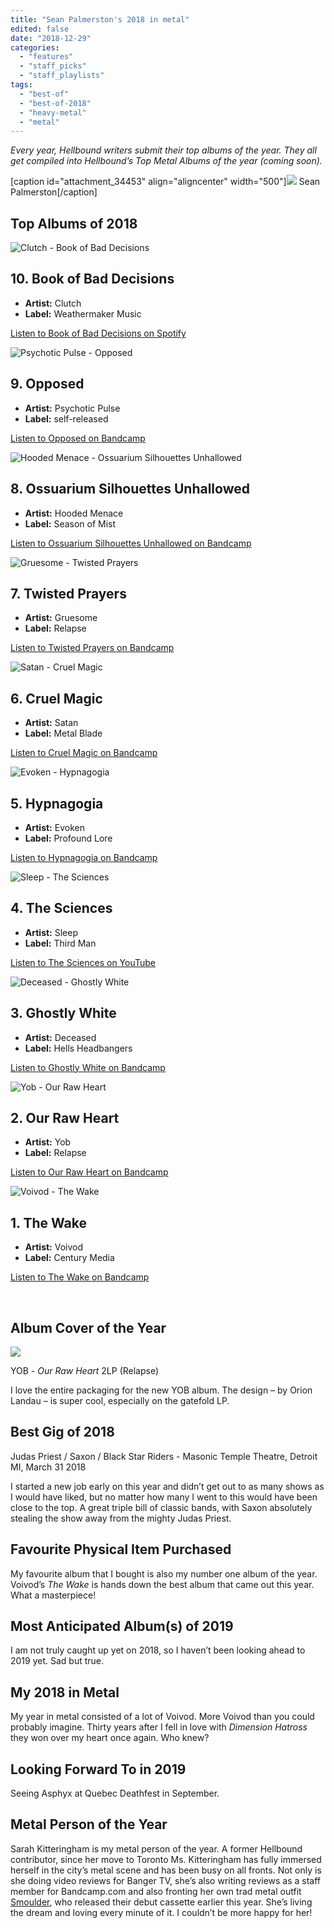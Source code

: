 ```yaml
---
title: "Sean Palmerston's 2018 in metal"
edited: false
date: "2018-12-29"
categories:
  - "features"
  - "staff_picks"
  - "staff_playlists"
tags:
  - "best-of"
  - "best-of-2018"
  - "heavy-metal"
  - "metal"
---
```


_Every year, Hellbound writers submit their top albums of the year. They all get compiled into Hellbound’s Top Metal Albums of the year (coming soon)._

\[caption id="attachment\_34453" align="aligncenter" width="500"\]![](https://www.hellbound.ca/wp-content/uploads/2018/12/SeanXmasTree.jpg) Sean Palmerston\[/caption\]

## Top Albums of 2018

![Clutch - Book of Bad Decisions](https://res.cloudinary.com/dy8mxogvn/image/upload/c_fill,f_auto,g_center,h_540,q_auto:good,w_540/v1546035629/83a1ecfae68421a8d34af13f92343c540ddb4343.jpg)

## 10\. Book of Bad Decisions

- **Artist:** Clutch
- **Label:** Weathermaker Music

[Listen to Book of Bad Decisions on Spotify](https://open.spotify.com/album/42FPStyIWgfJOm3tt496wI)

![Psychotic Pulse - Opposed](https://res.cloudinary.com/dy8mxogvn/image/upload/c_fill,f_auto,g_center,h_540,q_auto:good,w_540/v1546035333/a2866431691_16.jpg)

## 9\. Opposed

- **Artist:** Psychotic Pulse
- **Label:** self-released

[Listen to Opposed on Bandcamp](https://psychoticpulse.bandcamp.com/album/opposed)

![Hooded Menace - Ossuarium Silhouettes Unhallowed](https://res.cloudinary.com/dy8mxogvn/image/upload/c_fill,f_auto,g_center,h_540,q_auto:good,w_540/v1546035750/a0692839493_16.jpg)

## 8\. Ossuarium Silhouettes Unhallowed

- **Artist:** Hooded Menace
- **Label:** Season of Mist

[Listen to Ossuarium Silhouettes Unhallowed on Bandcamp](https://hoodedmenace.bandcamp.com/album/ossuarium-silhouettes-unhallowed)

![Gruesome - Twisted Prayers](https://res.cloudinary.com/dy8mxogvn/image/upload/c_fill,f_auto,g_center,h_540,q_auto:good,w_540/v1546036736/a3854328824_16.jpg)

## 7\. Twisted Prayers

- **Artist:** Gruesome
- **Label:** Relapse

[Listen to Twisted Prayers on Bandcamp](https://gruesomedeathmetal.bandcamp.com/album/twisted-prayers)

![Satan - Cruel Magic](https://res.cloudinary.com/dy8mxogvn/image/upload/c_fill,f_auto,g_center,h_540,q_auto:good,w_540/v1546035991/a2464656350_16.jpg)

## 6\. Cruel Magic

- **Artist:** Satan
- **Label:** Metal Blade

[Listen to Cruel Magic on Bandcamp](https://satanuk.bandcamp.com/album/cruel-magic)

![Evoken - Hypnagogia](https://res.cloudinary.com/dy8mxogvn/image/upload/c_fill,f_auto,g_center,h_540,q_auto:good,w_540/v1546036106/a1300170172_16.jpg)

## 5\. Hypnagogia

- **Artist:** Evoken
- **Label:** Profound Lore

[Listen to Hypnagogia on Bandcamp](https://profoundlorerecords.bandcamp.com/album/hypnagogia)

![Sleep - The Sciences](https://res.cloudinary.com/dy8mxogvn/image/upload/c_fill,f_auto,g_center,h_540,q_auto:good,w_540/v1545935710/sleep-the-sciences-1524167366-compressed1-1524186011-compressed.jpg)

## 4\. The Sciences

- **Artist:** Sleep
- **Label:** Third Man

[Listen to The Sciences on YouTube](https://www.youtube.com/watch?v=uAs95WJ7RnI&feature=youtu.be)

![Deceased - Ghostly White](https://res.cloudinary.com/dy8mxogvn/image/upload/c_fill,f_auto,g_center,h_540,q_auto:good,w_540/v1546035864/a3069433989_16.jpg)

## 3\. Ghostly White

- **Artist:** Deceased
- **Label:** Hells Headbangers

[Listen to Ghostly White on Bandcamp](https://the-true-deceased.bandcamp.com/album/ghostly-white)

![Yob - Our Raw Heart](https://res.cloudinary.com/dy8mxogvn/image/upload/c_fill,f_auto,g_center,h_540,q_auto:good,w_540/v1545936028/a4057307414_16.jpg)

## 2\. Our Raw Heart

- **Artist:** Yob
- **Label:** Relapse

[Listen to Our Raw Heart on Bandcamp](https://yobislove.bandcamp.com/album/our-raw-heart)

![Voivod - The Wake](https://res.cloudinary.com/dy8mxogvn/image/upload/c_fill,f_auto,g_center,h_540,q_auto:good,w_540/v1546012333/32c6dfb252ba0d2d096f6bd2bfde45d9f009e9b2.jpg)

## 1\. The Wake

- **Artist:** Voivod
- **Label:** Century Media

[Listen to The Wake on Bandcamp](https://open.spotify.com/album/097DmmcskEDBUEgFJaIbvG)

 

## Album Cover of the Year

![](https://res.cloudinary.com/dy8mxogvn/image/upload/v1545936028/a4057307414_16.jpg)

YOB - _Our Raw Heart_ 2LP (Relapse)

I love the entire packaging for the new YOB album. The design – by Orion Landau – is super cool, especially on the gatefold LP.

## Best Gig of 2018

Judas Priest / Saxon / Black Star Riders - Masonic Temple Theatre, Detroit MI, March 31 2018

I started a new job early on this year and didn’t get out to as many shows as I would have liked, but no matter how many I went to this would have been close to the top. A great triple bill of classic bands, with Saxon absolutely stealing the show away from the mighty Judas Priest.

## Favourite Physical Item Purchased

My favourite album that I bought is also my number one album of the year. Voivod’s _The Wake_ is hands down the best album that came out this year. What a masterpiece!

## Most Anticipated Album(s) of 2019

I am not truly caught up yet on 2018, so I haven’t been looking ahead to 2019 yet. Sad but true.

## My 2018 in Metal

My year in metal consisted of a lot of Voivod. More Voivod than you could probably imagine. Thirty years after I fell in love with _Dimension Hatross_ they won over my heart once again. Who knew?

## Looking Forward To in 2019

Seeing Asphyx at Quebec Deathfest in September.

## Metal Person of the Year

Sarah Kitteringham is my metal person of the year. A former Hellbound contributor, since her move to Toronto Ms. Kitteringham has fully immersed herself in the city’s metal scene and has been busy on all fronts. Not only is she doing video reviews for Banger TV, she’s also writing reviews as a staff member for Bandcamp.com and also fronting her own trad metal outfit [Smoulder](https://smoulder.bandcamp.com/), who released their debut cassette earlier this year. She’s living the dream and loving every minute of it. I couldn’t be more happy for her!
